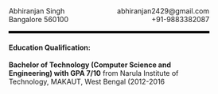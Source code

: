 <head>
  <link href="https://cdnjs.cloudflare.com/ajax/libs/font-awesome/5.15.3/css/all.min.css" rel="stylesheet">
</head>



<div style="width: 80%; margin: 0 auto; padding: 10px;">
<div style="display: flex; justify-content: space-between;">
  <span style="text-align: left;">Abhiranjan Singh</span>
  <span style="text-align: right;"><i class="fas fa-envelope-open-text"></i> abhiranjan2429@gmail.com</span>
</div>
<div style="display: flex; justify-content: space-between;">
  <span style="text-align: left;"><i class="fas fa-map-marker-alt"></i> Bangalore 560100</span>
  <span style="text-align: right;"><i class="fas fa-phone"></i>+91-9883382087</span>
</div>
<div>
 <hr style="border: 2px solid black; margin-top: 15px;"/>




 </div>

<div style="display
    margin-left: -4em;
    width: 50px;
    height: 50px;
    position: absolute;
    background-image: url('wbutbnw.jfif'); background-size: cover; background-position: center;">
  <!-- Content can go here if needed -->
</div>

 #### Education Qualification:
**Bachelor of Technology (Computer Science and Engineering) with GPA 7/10** from
Narula Institute of Technology, MAKAUT, West Bengal (2012-2016
